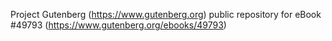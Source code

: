 Project Gutenberg (https://www.gutenberg.org) public repository for eBook #49793 (https://www.gutenberg.org/ebooks/49793)
